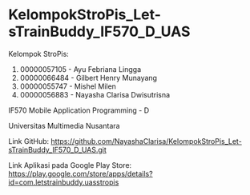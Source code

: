 # KelompokStroPis_Let-sTrainBuddy_IF570_D_UAS

Kelompok StroPis:
1. 00000057105 - Ayu Febriana Lingga
2. 00000066484 - Gilbert Henry Munayang
3. 00000055747 - Mishel Milen
4. 00000056883 - Nayasha Clarisa Dwisutrisna

IF570 Mobile Application Programming - D

Universitas Multimedia Nusantara

Link GitHub: https://github.com/NayashaClarisa/KelompokStroPis_Let-sTrainBuddy_IF570_D_UAS.git

Link Aplikasi pada Google Play Store: https://play.google.com/store/apps/details?id=com.letstrainbuddy.uasstropis
